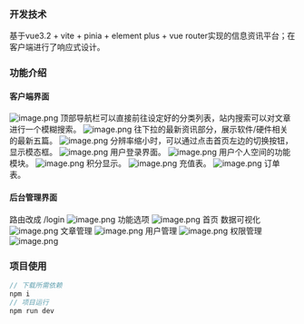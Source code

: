 ### 开发技术
基于vue3.2 + vite + pinia + element plus + vue router实现的信息资讯平台；在客户端进行了响应式设计。
### 功能介绍
#### 客户端界面
![image.png](https://cdn.nlark.com/yuque/0/2023/png/33692003/1681569330084-e55c7691-77be-4e85-b9e4-79c2da97e1de.png#averageHue=%23faf9f9&clientId=u0bfe4e3a-b5e2-4&from=paste&height=964&id=u8231a0d9&name=image.png&originHeight=964&originWidth=1650&originalType=binary&ratio=1&rotation=0&showTitle=false&size=59777&status=done&style=none&taskId=uf160e27b-34f1-4e75-8187-ecba7ab8844&title=&width=1650)
顶部导航栏可以直接前往设定好的分类列表，站内搜索可以对文章进行一个模糊搜索。
![image.png](https://cdn.nlark.com/yuque/0/2023/png/33692003/1681569413736-730adc19-2d71-400c-9171-f1374ae35aeb.png#averageHue=%23b0dae7&clientId=u0bfe4e3a-b5e2-4&from=paste&height=759&id=u39ebcd5a&name=image.png&originHeight=759&originWidth=1482&originalType=binary&ratio=1&rotation=0&showTitle=false&size=116483&status=done&style=none&taskId=uab472c7e-1a06-403a-9bd5-9bd10c3079f&title=&width=1482)
往下拉的最新资讯部分，展示软件/硬件相关的最新五篇。
![image.png](https://cdn.nlark.com/yuque/0/2023/png/33692003/1681569518602-d4b3be34-02e4-48e8-a4a9-e2f2c55917fa.png#averageHue=%23fcfcfc&clientId=u0bfe4e3a-b5e2-4&from=paste&height=492&id=u198bee06&name=image.png&originHeight=492&originWidth=521&originalType=binary&ratio=1&rotation=0&showTitle=false&size=14946&status=done&style=none&taskId=u5c4b851a-1d39-4e12-977e-0455baf822c&title=&width=521)
分辨率缩小时，可以通过点击首页左边的切换按钮，显示模态框。
![image.png](https://cdn.nlark.com/yuque/0/2023/png/33692003/1681570399279-5ad65310-64c3-4a87-903d-702233ba60af.png#averageHue=%23fdfdfc&clientId=u0bfe4e3a-b5e2-4&from=paste&height=490&id=uc882d805&name=image.png&originHeight=490&originWidth=476&originalType=binary&ratio=1&rotation=0&showTitle=false&size=17034&status=done&style=none&taskId=u3c65bb57-5923-4087-8b3a-d3c0e16464a&title=&width=476)
用户登录界面。
![image.png](https://cdn.nlark.com/yuque/0/2023/png/33692003/1681570485970-75002883-32be-4547-bbe0-2c15c1629153.png#averageHue=%23cff4f0&clientId=u0bfe4e3a-b5e2-4&from=paste&height=454&id=u2e037a06&name=image.png&originHeight=454&originWidth=1450&originalType=binary&ratio=1&rotation=0&showTitle=false&size=40306&status=done&style=none&taskId=u6230299e-f3fc-4678-86a6-b26e055f879&title=&width=1450)
用户个人空间的功能模块。
![image.png](https://cdn.nlark.com/yuque/0/2023/png/33692003/1681570506894-c1ce58d7-102e-4671-b541-584f36cf42dd.png#averageHue=%23b19ef2&clientId=u0bfe4e3a-b5e2-4&from=paste&height=177&id=u81570e03&name=image.png&originHeight=177&originWidth=1439&originalType=binary&ratio=1&rotation=0&showTitle=false&size=71292&status=done&style=none&taskId=ub83cf886-8755-4f39-b9a1-b51df83d4e1&title=&width=1439)
积分显示。
![image.png](https://cdn.nlark.com/yuque/0/2023/png/33692003/1681570519463-fc3079fe-834b-4e3e-b9f6-9489738e992f.png#averageHue=%23fdfdfd&clientId=u0bfe4e3a-b5e2-4&from=paste&height=497&id=u3cc4944c&name=image.png&originHeight=497&originWidth=1453&originalType=binary&ratio=1&rotation=0&showTitle=false&size=29812&status=done&style=none&taskId=u3e58e88c-a49a-45ba-8b41-f011a2b1f03&title=&width=1453)
充值表。
![image.png](https://cdn.nlark.com/yuque/0/2023/png/33692003/1681570532319-ed6a2bdc-522f-4b08-9c52-14ed90e53f84.png#averageHue=%23fdfdfd&clientId=u0bfe4e3a-b5e2-4&from=paste&height=360&id=u56681ebe&name=image.png&originHeight=360&originWidth=1440&originalType=binary&ratio=1&rotation=0&showTitle=false&size=36478&status=done&style=none&taskId=u5c4eb4ee-e686-492c-b79a-c10b0b85203&title=&width=1440)
订单表。
#### 后台管理界面
路由改成 /login
![image.png](https://cdn.nlark.com/yuque/0/2023/png/33692003/1681570815673-6d76232f-24e3-454f-a542-a14d9e9f3505.png#averageHue=%23e9ecf6&clientId=u0bfe4e3a-b5e2-4&from=paste&height=609&id=u015616e2&name=image.png&originHeight=609&originWidth=1113&originalType=binary&ratio=1&rotation=0&showTitle=false&size=96732&status=done&style=none&taskId=u080b01da-6663-4734-b874-c9871f8e42b&title=&width=1113)
功能选项
![image.png](https://cdn.nlark.com/yuque/0/2023/png/33692003/1681570850290-61a3c19b-497a-469e-b67b-fd1110a8efb5.png#averageHue=%23fefdfd&clientId=u0bfe4e3a-b5e2-4&from=paste&height=232&id=u3b8b405c&name=image.png&originHeight=232&originWidth=190&originalType=binary&ratio=1&rotation=0&showTitle=false&size=6624&status=done&style=none&taskId=ud612b353-47bf-4823-bc8c-82e1e3cdc42&title=&width=190)
首页 数据可视化
![image.png](https://cdn.nlark.com/yuque/0/2023/png/33692003/1681570866551-36942fb8-750c-402b-97a1-67c6ebef8033.png#averageHue=%23f6c979&clientId=u0bfe4e3a-b5e2-4&from=paste&height=888&id=u572fafca&name=image.png&originHeight=888&originWidth=1665&originalType=binary&ratio=1&rotation=0&showTitle=false&size=109911&status=done&style=none&taskId=u0dc77273-37d3-430d-a98e-2a19bb96aba&title=&width=1665)
文章管理
![image.png](https://cdn.nlark.com/yuque/0/2023/png/33692003/1681570880242-2c811e4a-a948-4ae0-9a54-813971d33906.png#averageHue=%23e7ce9f&clientId=u0bfe4e3a-b5e2-4&from=paste&height=824&id=u0f82956c&name=image.png&originHeight=824&originWidth=1601&originalType=binary&ratio=1&rotation=0&showTitle=false&size=276784&status=done&style=none&taskId=u9645ec94-bb7c-4040-be91-93654c29f75&title=&width=1601)
用户管理
![image.png](https://cdn.nlark.com/yuque/0/2023/png/33692003/1681570892430-edc7dae0-5611-4cbb-9f17-cce3c022e449.png#averageHue=%23eed69d&clientId=u0bfe4e3a-b5e2-4&from=paste&height=427&id=ucf0e1e80&name=image.png&originHeight=427&originWidth=1585&originalType=binary&ratio=1&rotation=0&showTitle=false&size=63508&status=done&style=none&taskId=u057f2439-4939-43cd-83c4-216942e225b&title=&width=1585)
权限管理
![image.png](https://cdn.nlark.com/yuque/0/2023/png/33692003/1681570901879-616f22aa-75ce-4217-ab98-6db6f72af986.png#averageHue=%23f4f3cd&clientId=u0bfe4e3a-b5e2-4&from=paste&height=266&id=u6fe41376&name=image.png&originHeight=266&originWidth=1584&originalType=binary&ratio=1&rotation=0&showTitle=false&size=28932&status=done&style=none&taskId=u2d670096-36a4-42b3-84e0-326a35817db&title=&width=1584)
### 项目使用
```javascript
// 下载所需依赖
npm i
// 项目运行
npm run dev
```
